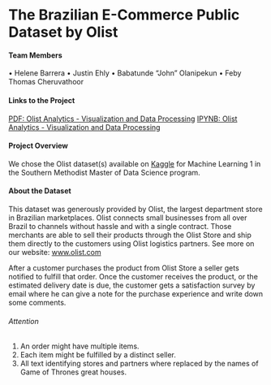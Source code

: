 # The Brazilian E-Commerce Public Dataset by Olist

#### Team Members
•	Helene Barrera
•	Justin Ehly
•	Babatunde “John” Olanipekun
•	Feby Thomas Cheruvathoor

#### Links to the Project
[PDF: Olist Analytics - Visualization and Data Processing](https://github.com/justinehly/olist/blob/446a0cbde163b13b24760ac499300ae0c9a865b0/Olist_Analytics_Ehly_Barrera_Olanipekun_Cheruvathoor_ML1_Th_630p.pdf)
[IPYNB: Olist Analytics - Visualization and Data Processing](https://github.com/justinehly/olist/blob/446a0cbde163b13b24760ac499300ae0c9a865b0/Lab1%20-%20Visualization%20and%20Data%20Processing/Olist%20-%20Lab%20One%20-Visualization%20and%20Data%20Processing.ipynb)

#### Project Overview
We chose the Olist dataset(s) available on [Kaggle](https://www.kaggle.com/olistbr/brazilian-ecommerce) for Machine Learning 1 in the Southern Methodist Master of Data Science program.

#### About the Dataset
This dataset was generously provided by Olist, the largest department store in Brazilian marketplaces. Olist connects small businesses from all over Brazil to channels without hassle and with a single contract. Those merchants are able to sell their products through the Olist Store and ship them directly to the customers using Olist logistics partners. See more on our website: www.olist.com

After a customer purchases the product from Olist Store a seller gets notified to fulfill that order. Once the customer receives the product, or the estimated delivery date is due, the customer gets a satisfaction survey by email where he can give a note for the purchase experience and write down some comments.

###### Attention
1. An order might have multiple items.
2. Each item might be fulfilled by a distinct seller.
3. All text identifying stores and partners where replaced by the names of Game of Thrones great houses.
